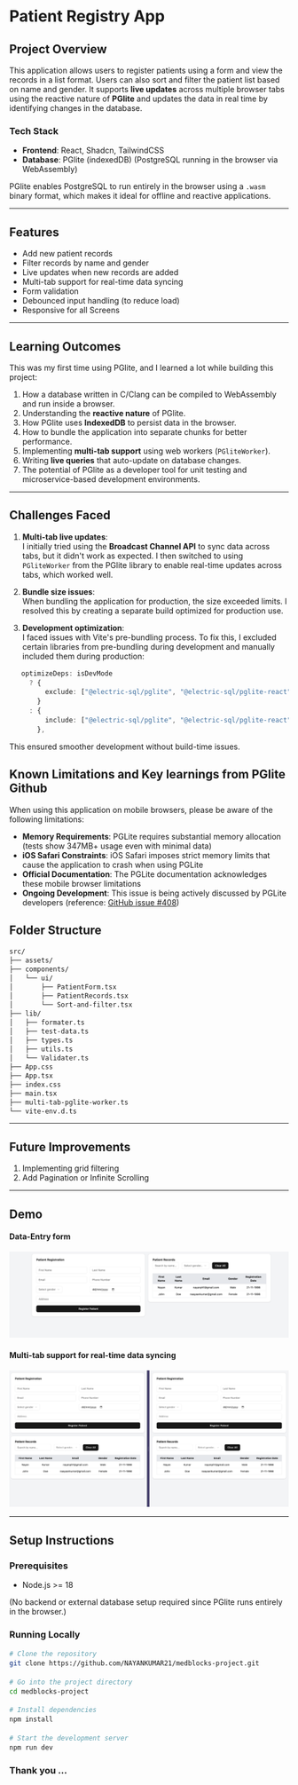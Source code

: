 # Patient Registry App

## Project Overview

This application allows users to register patients using a form and view the records in a list format. Users can also sort and filter the patient list based on name and gender. It supports **live updates** across multiple browser tabs using the reactive nature of **PGlite** and updates the data in real time by identifying changes in the database.

### Tech Stack

- **Frontend**: React, Shadcn, TailwindCSS
- **Database**: PGlite (indexedDB) (PostgreSQL running in the browser via WebAssembly)

PGlite enables PostgreSQL to run entirely in the browser using a `.wasm` binary format, which makes it ideal for offline and reactive applications.

---

## Features

- Add new patient records
- Filter records by name and gender
- Live updates when new records are added
- Multi-tab support for real-time data syncing
- Form validation
- Debounced input handling (to reduce load)
- Responsive for all Screens

---

## Learning Outcomes

This was my first time using PGlite, and I learned a lot while building this project:

1. How a database written in C/Clang can be compiled to WebAssembly and run inside a browser.
2. Understanding the **reactive nature** of PGlite.
3. How PGlite uses **IndexedDB** to persist data in the browser.
4. How to bundle the application into separate chunks for better performance.
5. Implementing **multi-tab support** using web workers (`PGliteWorker`).
6. Writing **live queries** that auto-update on database changes.
7. The potential of PGlite as a developer tool for unit testing and microservice-based development environments.

---

## Challenges Faced

1. **Multi-tab live updates**:  
   I initially tried using the **Broadcast Channel API** to sync data across tabs, but it didn't work as expected. I then switched to using `PGliteWorker` from the PGlite library to enable real-time updates across tabs, which worked well.

2. **Bundle size issues**:  
   When bundling the application for production, the size exceeded limits. I resolved this by creating a separate build optimized for production use.

3. **Development optimization**:  
   I faced issues with Vite's pre-bundling process. To fix this, I excluded certain libraries from pre-bundling during development and manually included them during production:

```ts
   optimizeDeps: isDevMode
     ? {
         exclude: ["@electric-sql/pglite", "@electric-sql/pglite-react"],
       }
     : {
         include: ["@electric-sql/pglite", "@electric-sql/pglite-react"],
       },
```

This ensured smoother development without build-time issues.

## Known Limitations and Key learnings from PGlite Github

When using this application on mobile browsers, please be aware of the following limitations:

- **Memory Requirements**: PGLite requires substantial memory allocation (tests show 347MB+ usage even with minimal data)
- **iOS Safari Constraints**: iOS Safari imposes strict memory limits that cause the application to crash when using PGLite
- **Official Documentation**: The PGLite documentation acknowledges these mobile browser limitations
- **Ongoing Development**: This issue is being actively discussed by PGLite developers (reference: [GitHub issue #408](https://github.com/electric-sql/pglite/issues/408))

## Folder Structure

```
src/
├── assets/
├── components/
│   └── ui/
│       ├── PatientForm.tsx
│       ├── PatientRecords.tsx
│       └── Sort-and-filter.tsx
├── lib/
│   ├── formater.ts
│   ├── test-data.ts
│   ├── types.ts
│   ├── utils.ts
│   └── Validater.ts
├── App.css
├── App.tsx
├── index.css
├── main.tsx
├── multi-tab-pglite-worker.ts
└── vite-env.d.ts
```

---

## Future Improvements

1. Implementing grid filtering
2. Add Pagination or Infinite Scrolling

---

## Demo

#### Data-Entry form

![Data Entry Form](./src/assets/DataEntry.png)

#### Multi-tab support for real-time data syncing

![Multi-Tab-Data-Sync](./src/assets/Multi-tab-data-sync.png)

---

## Setup Instructions

### Prerequisites

- Node.js >= 18

(No backend or external database setup required since PGlite runs entirely in the browser.)

### Running Locally

```bash
# Clone the repository
git clone https://github.com/NAYANKUMAR21/medblocks-project.git

# Go into the project directory
cd medblocks-project

# Install dependencies
npm install

# Start the development server
npm run dev
```

### Thank you ...
